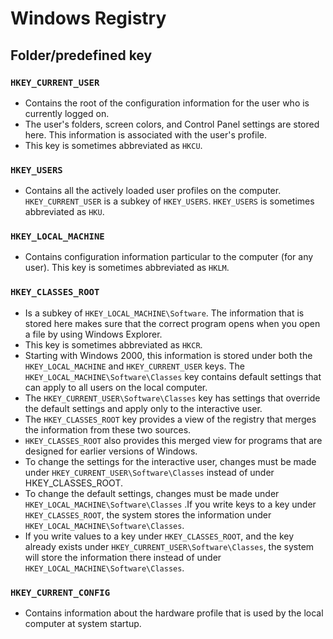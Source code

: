 # Windows Registry 
## Folder/predefined key	
### `HKEY_CURRENT_USER`	
- Contains the root of the configuration information for the user who is currently logged on. 
- The user's folders, screen colors, and Control Panel settings are stored here. This information is associated with the user's profile. 
- This key is sometimes abbreviated as `HKCU`.
### `HKEY_USERS` 
- Contains all the actively loaded user profiles on the computer. `HKEY_CURRENT_USER` is a subkey of `HKEY_USERS`. `HKEY_USERS` is sometimes abbreviated as `HKU`.
### `HKEY_LOCAL_MACHINE`	
- Contains configuration information particular to the computer (for any user). This key is sometimes abbreviated as `HKLM`.
### `HKEY_CLASSES_ROOT`	
- Is a subkey of `HKEY_LOCAL_MACHINE\Software`. The information that is stored here makes sure that the correct program opens when you open a file by using Windows Explorer. 
- This key is sometimes abbreviated as `HKCR`.
- Starting with Windows 2000, this information is stored under both the `HKEY_LOCAL_MACHINE` and `HKEY_CURRENT_USER` keys. The `HKEY_LOCAL_MACHINE\Software\Classes` key contains default settings that can apply to all users on the local computer. 
- The `HKEY_CURRENT_USER\Software\Classes` key has settings that override the default settings and apply only to the interactive user.
- The `HKEY_CLASSES_ROOT` key provides a view of the registry that merges the information from these two sources. 
- `HKEY_CLASSES_ROOT` also provides this merged view for programs that are designed for earlier versions of Windows. 
- To change the settings for the interactive user, changes must be made under `HKEY_CURRENT_USER\Software\Classes` instead of under HKEY_CLASSES_ROOT.
- To change the default settings, changes must be made under `HKEY_LOCAL_MACHINE\Software\Classes` .If you write keys to a key under `HKEY_CLASSES_ROOT`, the system stores the information under `HKEY_LOCAL_MACHINE\Software\Classes`.
- If you write values to a key under `HKEY_CLASSES_ROOT`, and the key already exists under `HKEY_CURRENT_USER\Software\Classes`, the system will store the information there instead of under `HKEY_LOCAL_MACHINE\Software\Classes`.
### `HKEY_CURRENT_CONFIG` 
-	Contains information about the hardware profile that is used by the local computer at system startup.















































